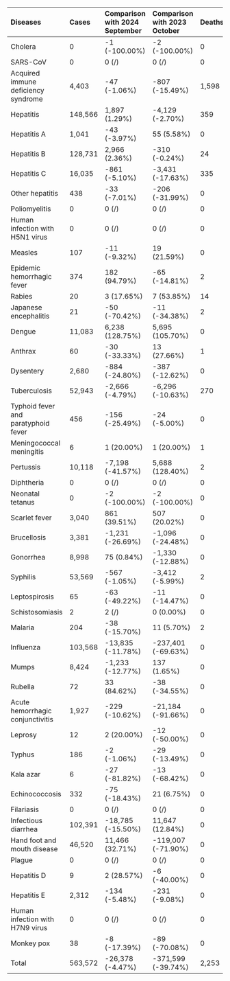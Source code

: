 | Diseases                            | Cases   | Comparison with 2024 September   | Comparison with 2023 October   | Deaths   | Comparison with 2024 September   | Comparison with 2023 October   |
|:------------------------------------|:--------|:---------------------------------|:-------------------------------|:---------|:---------------------------------|:-------------------------------|
| Cholera                             | 0       | -1 (-100.00%)                    | -2 (-100.00%)                  | 0        | 0 (/)                            | 0 (/)                          |
| SARS-CoV                            | 0       | 0 (/)                            | 0 (/)                          | 0        | 0 (/)                            | 0 (/)                          |
| Acquired immune deficiency syndrome | 4,403   | -47 (-1.06%)                     | -807 (-15.49%)                 | 1,598    | -122 (-7.09%)                    | -268 (-14.36%)                 |
| Hepatitis                           | 148,566 | 1,897 (1.29%)                    | -4,129 (-2.70%)                | 359      | 27 (8.13%)                       | 102 (39.69%)                   |
| Hepatitis A                         | 1,041   | -43 (-3.97%)                     | 55 (5.58%)                     | 0        | 0 (/)                            | 0 (/)                          |
| Hepatitis B                         | 128,731 | 2,966 (2.36%)                    | -310 (-0.24%)                  | 24       | -5 (-17.24%)                     | -8 (-25.00%)                   |
| Hepatitis C                         | 16,035  | -861 (-5.10%)                    | -3,431 (-17.63%)               | 335      | 32 (10.56%)                      | 111 (49.55%)                   |
| Other hepatitis                     | 438     | -33 (-7.01%)                     | -206 (-31.99%)                 | 0        | 0 (/)                            | 0 (/)                          |
| Poliomyelitis                       | 0       | 0 (/)                            | 0 (/)                          | 0        | 0 (/)                            | 0 (/)                          |
| Human infection with H5N1 virus     | 0       | 0 (/)                            | 0 (/)                          | 0        | 0 (/)                            | 0 (/)                          |
| Measles                             | 107     | -11 (-9.32%)                     | 19 (21.59%)                    | 0        | 0 (/)                            | 0 (/)                          |
| Epidemic hemorrhagic fever          | 374     | 182 (94.79%)                     | -65 (-14.81%)                  | 2        | 1 (100.00%)                      | -1 (-33.33%)                   |
| Rabies                              | 20      | 3 (17.65%)                       | 7 (53.85%)                     | 14       | 2 (16.67%)                       | 2 (16.67%)                     |
| Japanese encephalitis               | 21      | -50 (-70.42%)                    | -11 (-34.38%)                  | 2        | 2 (/)                            | 0 (0.00%)                      |
| Dengue                              | 11,083  | 6,238 (128.75%)                  | 5,695 (105.70%)                | 0        | 0 (/)                            | 0 (/)                          |
| Anthrax                             | 60      | -30 (-33.33%)                    | 13 (27.66%)                    | 1        | 0 (0.00%)                        | 1 (/)                          |
| Dysentery                           | 2,680   | -884 (-24.80%)                   | -387 (-12.62%)                 | 0        | 0 (/)                            | 0 (/)                          |
| Tuberculosis                        | 52,943  | -2,666 (-4.79%)                  | -6,296 (-10.63%)               | 270      | 23 (9.31%)                       | -84 (-23.73%)                  |
| Typhoid fever and paratyphoid fever | 456     | -156 (-25.49%)                   | -24 (-5.00%)                   | 0        | 0 (/)                            | -1 (-100.00%)                  |
| Meningococcal meningitis            | 6       | 1 (20.00%)                       | 1 (20.00%)                     | 1        | 1 (/)                            | 1 (/)                          |
| Pertussis                           | 10,118  | -7,198 (-41.57%)                 | 5,688 (128.40%)                | 2        | 0 (0.00%)                        | 2 (/)                          |
| Diphtheria                          | 0       | 0 (/)                            | 0 (/)                          | 0        | 0 (/)                            | 0 (/)                          |
| Neonatal tetanus                    | 0       | -2 (-100.00%)                    | -2 (-100.00%)                  | 0        | 0 (/)                            | 0 (/)                          |
| Scarlet fever                       | 3,040   | 861 (39.51%)                     | 507 (20.02%)                   | 0        | 0 (/)                            | 0 (/)                          |
| Brucellosis                         | 3,381   | -1,231 (-26.69%)                 | -1,096 (-24.48%)               | 0        | -1 (-100.00%)                    | 0 (/)                          |
| Gonorrhea                           | 8,998   | 75 (0.84%)                       | -1,330 (-12.88%)               | 0        | 0 (/)                            | 0 (/)                          |
| Syphilis                            | 53,569  | -567 (-1.05%)                    | -3,412 (-5.99%)                | 2        | -1 (-33.33%)                     | -1 (-33.33%)                   |
| Leptospirosis                       | 65      | -63 (-49.22%)                    | -11 (-14.47%)                  | 0        | 0 (/)                            | 0 (/)                          |
| Schistosomiasis                     | 2       | 2 (/)                            | 0 (0.00%)                      | 0        | 0 (/)                            | 0 (/)                          |
| Malaria                             | 204     | -38 (-15.70%)                    | 11 (5.70%)                     | 2        | 2 (/)                            | 1 (100.00%)                    |
| Influenza                           | 103,568 | -13,835 (-11.78%)                | -237,401 (-69.63%)             | 0        | 0 (/)                            | -1 (-100.00%)                  |
| Mumps                               | 8,424   | -1,233 (-12.77%)                 | 137 (1.65%)                    | 0        | 0 (/)                            | 0 (/)                          |
| Rubella                             | 72      | 33 (84.62%)                      | -38 (-34.55%)                  | 0        | 0 (/)                            | 0 (/)                          |
| Acute hemorrhagic conjunctivitis    | 1,927   | -229 (-10.62%)                   | -21,184 (-91.66%)              | 0        | 0 (/)                            | 0 (/)                          |
| Leprosy                             | 12      | 2 (20.00%)                       | -12 (-50.00%)                  | 0        | 0 (/)                            | 0 (/)                          |
| Typhus                              | 186     | -2 (-1.06%)                      | -29 (-13.49%)                  | 0        | 0 (/)                            | 0 (/)                          |
| Kala azar                           | 6       | -27 (-81.82%)                    | -13 (-68.42%)                  | 0        | 0 (/)                            | -1 (-100.00%)                  |
| Echinococcosis                      | 332     | -75 (-18.43%)                    | 21 (6.75%)                     | 0        | -2 (-100.00%)                    | 0 (/)                          |
| Filariasis                          | 0       | 0 (/)                            | 0 (/)                          | 0        | 0 (/)                            | 0 (/)                          |
| Infectious diarrhea                 | 102,391 | -18,785 (-15.50%)                | 11,647 (12.84%)                | 0        | 0 (/)                            | 0 (/)                          |
| Hand foot and mouth disease         | 46,520  | 11,466 (32.71%)                  | -119,007 (-71.90%)             | 0        | 0 (/)                            | 0 (/)                          |
| Plague                              | 0       | 0 (/)                            | 0 (/)                          | 0        | 0 (/)                            | 0 (/)                          |
| Hepatitis D                         | 9       | 2 (28.57%)                       | -6 (-40.00%)                   | 0        | 0 (/)                            | 0 (/)                          |
| Hepatitis E                         | 2,312   | -134 (-5.48%)                    | -231 (-9.08%)                  | 0        | 0 (/)                            | -1 (-100.00%)                  |
| Human infection with H7N9 virus     | 0       | 0 (/)                            | 0 (/)                          | 0        | 0 (/)                            | 0 (/)                          |
| Monkey pox                          | 38      | -8 (-17.39%)                     | -89 (-70.08%)                  | 0        | 0 (/)                            | 0 (/)                          |
| Total                               | 563,572 | -26,378 (-4.47%)                 | -371,599 (-39.74%)             | 2,253    | -68 (-2.93%)                     | -248 (-9.92%)                  |